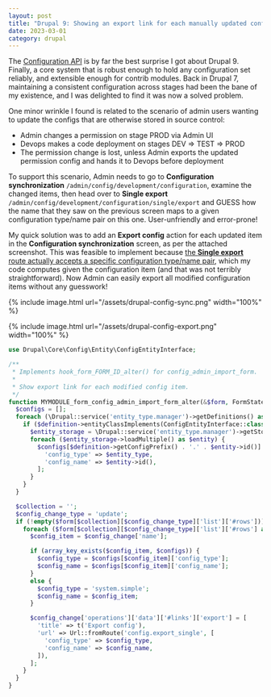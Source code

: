 ```yaml
---
layout: post
title: "Drupal 9: Showing an export link for each manually updated config item"
date: 2023-03-01
category: drupal
---
```

The [Configuration API](https://www.drupal.org/docs/drupal-apis/configuration-api) is by far the best surprise I got about Drupal 9. Finally, a core system that is robust enough to hold any configuration set reliably, and extensible enough for contrib modules. Back in Drupal 7, maintaining a consistent configuration across stages had been the bane of my existence, and I was delighted to find it was now a solved problem.

One minor wrinkle I found is related to the scenario of admin users wanting to update the configs that are otherwise stored in source control:
- Admin changes a permission on stage PROD via Admin UI
- Devops makes a code deployment on stages DEV => TEST => PROD
- The permission change is lost, unless Admin exports the updated permission config and hands it to Devops before deployment

To support this scenario, Admin needs to go to **Configuration synchronization** `/admin/config/development/configuration`, examine the changed items, then head over to **Single export** `/admin/config/development/configuration/single/export` and GUESS how the name that they saw on the previous screen maps to a given configuration type/name pair on this one. User-unfriendly and error-prone!

My quick solution was to add an **Export config** action for each updated item in the **Configuration synchronization** screen, as per the attached screenshot. This was feasible to implement because [the **Single export** route actually accepts a specific configuration type/name pair](https://git.drupalcode.org/project/drupal/-/blob/9.5.3/core/modules/config/config.routing.yml#L56-64), which my code computes given the configuration item (and that was not terribly straightforward). Now Admin can easily export all modified configuration items without any guesswork!

{% include image.html url="/assets/drupal-config-sync.png" width="100%" %}

{% include image.html url="/assets/drupal-config-export.png" width="100%" %}

```php
use Drupal\Core\Config\Entity\ConfigEntityInterface;

/**
 * Implements hook_form_FORM_ID_alter() for config_admin_import_form.
 *
 * Show export link for each modified config item.
 */
function MYMODULE_form_config_admin_import_form_alter(&$form, FormStateInterface $form_state, $form_id) {
  $configs = [];
  foreach (\Drupal::service('entity_type.manager')->getDefinitions() as $entity_type => $definition) {
    if ($definition->entityClassImplements(ConfigEntityInterface::class)) {
      $entity_storage = \Drupal::service('entity_type.manager')->getStorage($entity_type);
      foreach ($entity_storage->loadMultiple() as $entity) {
        $configs[$definition->getConfigPrefix() . '.' . $entity->id()] = [
          'config_type' => $entity_type,
          'config_name' => $entity->id(),
        ];
      }
    }
  }

  $collection = '';
  $config_change_type = 'update';
  if (!empty($form[$collection][$config_change_type]['list']['#rows'])) {
    foreach ($form[$collection][$config_change_type]['list']['#rows'] as &$config_change) {
      $config_item = $config_change['name'];

      if (array_key_exists($config_item, $configs)) {
        $config_type = $configs[$config_item]['config_type'];
        $config_name = $configs[$config_item]['config_name'];
      }
      else {
        $config_type = 'system.simple';
        $config_name = $config_item;
      }

      $config_change['operations']['data']['#links']['export'] = [
        'title' => t('Export config'),
        'url' => Url::fromRoute('config.export_single', [
          'config_type' => $config_type,
          'config_name' => $config_name,
        ]),
      ];
    }
  }
}
```
